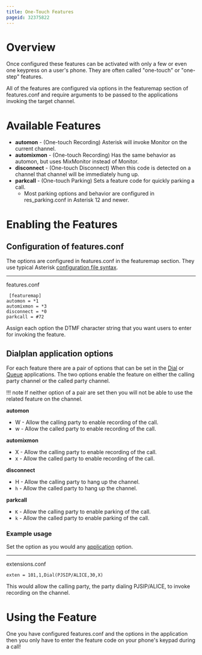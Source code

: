 ```yaml
---
title: One-Touch Features
pageid: 32375822
---
```


Overview
========

Once configured these features can be activated with only a few or even one keypress on a user's phone. They are often called "one-touch" or "one-step" features.

All of the features are configured via options in the featuremap section of features.conf and require arguments to be passed to the applications invoking the target channel.

Available Features
==================

* **automon** - (One-touch Recording) Asterisk will invoke Monitor on the current channel.
* **automixmon** - (One-touch Recording) Has the same behavior as automon, but uses MixMonitor instead of Monitor.
* **disconnect** - (One-touch Disconnect) When this code is detected on a channel that channel will be immediately hung up.
* **parkcall** - (One-touch Parking) Sets a feature code for quickly parking a call.
	+ Most parking options and behavior are configured in res_parking.conf in Asterisk 12 and newer.

Enabling the Features
=====================

Configuration of features.conf
------------------------------

The options are configured in features.conf in the featuremap section. They use typical Asterisk [configuration file syntax](/Fundamentals/Asterisk-Configuration/Asterisk-Configuration-Files/Config-File-Format).

---

features.conf  

```
 [featuremap]
automon = *1
automixmon = *3
disconnect = *0
parkcall = #72

```

Assign each option the DTMF character string that you want users to enter for invoking the feature.

Dialplan application options
----------------------------

For each feature there are a pair of options that can be set in the [Dial](/Latest_API/API_Documentation/Dialplan_Applications/Dial) or [Queue](/Latest_API/API_Documentation/Dialplan_Applications/Queue) applications. The two options enable the feature on either the calling party channel or the called party channel.

!!! note 
    If neither option of a pair are set then you will not be able to use the related feature on the channel.

[//]: # (end-note)

**automon**

* W - Allow the calling party to enable recording of the call.
* w - Allow the called party to enable recording of the call.

**automixmon**

* X - Allow the calling party to enable recording of the call.
* x - Allow the called party to enable recording of the call.

**disconnect**

* H - Allow the calling party to hang up the channel.
* `h` - Allow the called party to hang up the channel.

**parkcall**

* `K` - Allow the calling party to enable parking of the call.
* `k` - Allow the called party to enable parking of the call.

### Example usage

Set the option as you would any [application](/Configuration/Applications) option.

---

extensions.conf  

```
exten = 101,1,Dial(PJSIP/ALICE,30,X)

```

This would allow the calling party, the party dialing PJSIP/ALICE, to invoke recording on the channel.

Using the Feature
=================

One you have configured features.conf and the options in the application then you only have to enter the feature code on your phone's keypad during a call!

